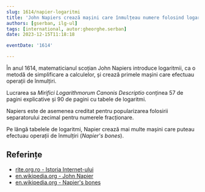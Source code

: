 ```yaml
---
slug: 1614/napier-logaritmi
title: 'John Napiers crează mașini care înmulțeau numere folosind logaritmi'
authors: [gserban, ilg-ul]
tags: [international, autor:gheorghe.serban]
date: 2023-12-15T11:18:18

eventDate: '1614'

---
```


În anul 1614, matematicianul scoțian John Napiers introduce
logaritmii, ca o metodă de simplificare a calculelor, și
crează primele mașini care efectuau operații de înmulțiri.

<!-- truncate -->

Lucrarea sa _Mirifici Logarithmorum Canonis Descriptio_ conținea 57
de pagini explicative și 90 de pagini cu tabele de logaritmi.

Napiers este de asemenea creditat pentru popularizarea folosirii separatorului zecimal pentru numerele fracționare.

Pe lângă tabelele de logaritmi, Napier crează mai multe mașini care puteau efectuau operații de înmulțiri (_Napier's bones_).

## Referințe

- [rite.org.ro - Istoria Internet-ului](https://rite.org.ro/istoria-internetului/)
- [en.wikipedia.org - John Napier](https://en.wikipedia.org/wiki/John_Napier)
- [en.wikipedia.org - Napier's bones](https://en.wikipedia.org/wiki/Napier%27s_bones)
